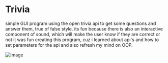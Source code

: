 # Trivia

simple GUI program using the open trivia api to get some questions and answer them, true of false style. 
its fun because there is also an interactive component of sound, which will make the user know if they are correct or not
it was fun creating this program, cuz i learned about api's  and how to set parameters for the api and also refresh my mind on OOP.

![image](https://github.com/kwame-Owusu/Trivia/assets/98961379/199fbf1e-e26e-456b-88f7-a9be7ec87e56)

